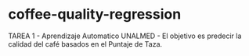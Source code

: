 # coffee-quality-regression
TAREA 1 - Aprendizaje Automatico UNALMED - El objetivo es predecir la calidad del café basados en el Puntaje de Taza.
